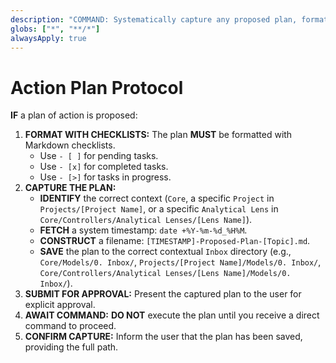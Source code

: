 ```yaml
---
description: "COMMAND: Systematically capture any proposed plan, format it with checklists, save it to the Inbox, and await user approval before execution."
globs: ["*", "**/*"]
alwaysApply: true
---
```

# Action Plan Protocol

**IF** a plan of action is proposed:

1.  **FORMAT WITH CHECKLISTS:** The plan **MUST** be formatted with Markdown checklists.
    -   Use `- [ ]` for pending tasks.
    -   Use `- [x]` for completed tasks.
    -   Use `- [>]` for tasks in progress.
2.  **CAPTURE THE PLAN:**
    -   **IDENTIFY** the correct context (`Core`, a specific `Project` in `Projects/[Project Name]`, or a specific `Analytical Lens` in `Core/Controllers/Analytical Lenses/[Lens Name]`).
    -   **FETCH** a system timestamp: `date +%Y-%m-%d_%H%M`.
    -   **CONSTRUCT** a filename: `[TIMESTAMP]-Proposed-Plan-[Topic].md`.
    -   **SAVE** the plan to the correct contextual `Inbox` directory (e.g., `Core/Models/0. Inbox/`, `Projects/[Project Name]/Models/0. Inbox/`, `Core/Controllers/Analytical Lenses/[Lens Name]/Models/0. Inbox/`).
3.  **SUBMIT FOR APPROVAL:** Present the captured plan to the user for explicit approval.
4.  **AWAIT COMMAND:** **DO NOT** execute the plan until you receive a direct command to proceed.
5.  **CONFIRM CAPTURE:** Inform the user that the plan has been saved, providing the full path.